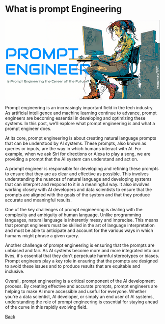 # What is prompt Engineering

<img src="prompt.png" style="width:5.40278in;height:2.70139in"  />

Prompt engineering is an increasingly important field in the tech
industry. As artificial intelligence and machine learning continue to
advance, prompt engineers are becoming essential in developing and
optimizing these systems. In this post, we'll explore what prompt
engineering is and what a prompt engineer does.

At its core, prompt engineering is about creating natural language
prompts that can be understood by AI systems. These prompts, also known
as queries or inputs, are the way in which humans interact with AI. For
example, when we ask Siri for directions or Alexa to play a song, we are
providing a prompt that the AI system can understand and act on.

A prompt engineer is responsible for developing and refining these
prompts to ensure that they are as clear and effective as possible. This
involves understanding the nuances of natural language and developing
systems that can interpret and respond to it in a meaningful way. It
also involves working closely with AI developers and data scientists to
ensure that the prompts are aligned with the goals of the system and
that they produce accurate and meaningful results.

One of the key challenges of prompt engineering is dealing with the
complexity and ambiguity of human language. Unlike programming
languages, natural language is inherently messy and imprecise. This
means that prompt engineers must be skilled in the art of language
interpretation and must be able to anticipate and account for the
various ways in which humans might phrase a given query.

Another challenge of prompt engineering is ensuring that the prompts are
unbiased and fair. As AI systems become more and more integrated into
our lives, it's essential that they don't perpetuate harmful stereotypes
or biases. Prompt engineers play a key role in ensuring that the prompts
are designed to avoid these issues and to produce results that are
equitable and inclusive.

Overall, prompt engineering is a critical component of the AI
development process. By creating effective and accurate prompts, prompt
engineers are helping to make AI more accessible and useful for
everyone. Whether you're a data scientist, AI developer, or simply an
end user of AI systems, understanding the role of prompt engineering is
essential for staying ahead of the curve in this rapidly evolving field.

[Back](/index.md)
